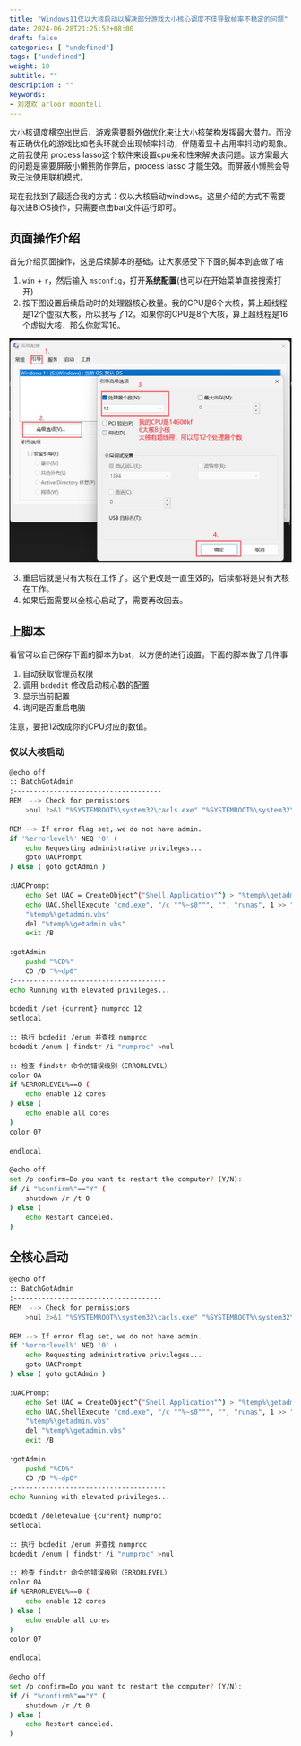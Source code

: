 ```yaml
---
title: "Windows11仅以大核启动以解决部分游戏大小核心调度不佳导致帧率不稳定的问题"
date: 2024-06-28T21:25:52+08:00
draft: false
categories: [ "undefined"]
tags: ["undefined"]
weight: 10
subtitle: ""
description : ""
keywords:
- 刘港欢 arloor moontell
---
```


大小核调度横空出世后，游戏需要额外做优化来让大小核架构发挥最大潜力。而没有正确优化的游戏比如老头环就会出现帧率抖动，伴随着显卡占用率抖动的现象。之前我使用 process lasso这个软件来设置cpu亲和性来解决该问题。该方案最大的问题是需要屏蔽小懒熊防作弊后，process lasso 才能生效。而屏蔽小懒熊会导致无法使用联机模式。

现在我找到了最适合我的方式：仅以大核启动windows。这里介绍的方式不需要每次进BIOS操作，只需要点击bat文件运行即可。

## 页面操作介绍

首先介绍页面操作，这是后续脚本的基础，让大家感受下下面的脚本到底做了啥

1. `win` + `r`，然后输入 `msconfig`，打开**系统配置**(也可以在开始菜单直接搜索打开)
2. 按下图设置后续启动时的处理器核心数量。我的CPU是6个大核，算上超线程是12个虚拟大核，所以我写了12。如果你的CPU是8个大核，算上超线程是16个虚拟大核，那么你就写16。

![alt text](/img/msconfig-procnum.png)

3. 重启后就是只有大核在工作了。这个更改是一直生效的，后续都将是只有大核在工作。
4. 如果后面需要以全核心启动了，需要再改回去。

## 上脚本

看官可以自己保存下面的脚本为bat，以方便的进行设置。下面的脚本做了几件事

1. 自动获取管理员权限
2. 调用 `bcdedit` 修改启动核心数的配置
3. 显示当前配置
4. 询问是否重启电脑

注意，要把12改成你的CPU对应的数值。

### 仅以大核启动

```bash
@echo off
:: BatchGotAdmin
:-------------------------------------
REM  --> Check for permissions
    >nul 2>&1 "%SYSTEMROOT%\system32\cacls.exe" "%SYSTEMROOT%\system32\config\system"

REM --> If error flag set, we do not have admin.
if '%errorlevel%' NEQ '0' (
    echo Requesting administrative privileges...
    goto UACPrompt
) else ( goto gotAdmin )

:UACPrompt
    echo Set UAC = CreateObject^("Shell.Application"^) > "%temp%\getadmin.vbs"
    echo UAC.ShellExecute "cmd.exe", "/c ""%~s0""", "", "runas", 1 >> "%temp%\getadmin.vbs"
    "%temp%\getadmin.vbs"
    del "%temp%\getadmin.vbs"
    exit /B

:gotAdmin
    pushd "%CD%"
    CD /D "%~dp0"
:--------------------------------------
echo Running with elevated privileges...

bcdedit /set {current} numproc 12
setlocal

:: 执行 bcdedit /enum 并查找 numproc
bcdedit /enum | findstr /i "numproc" >nul

:: 检查 findstr 命令的错误级别（ERRORLEVEL）
color 0A
if %ERRORLEVEL%==0 (
    echo enable 12 cores
) else (
    echo enable all cores
)
color 07

endlocal

@echo off
set /p confirm=Do you want to restart the computer? (Y/N): 
if /i "%confirm%"=="Y" (
    shutdown /r /t 0
) else (
    echo Restart canceled.
)
```

## 全核心启动

```bash
@echo off
:: BatchGotAdmin
:-------------------------------------
REM  --> Check for permissions
    >nul 2>&1 "%SYSTEMROOT%\system32\cacls.exe" "%SYSTEMROOT%\system32\config\system"

REM --> If error flag set, we do not have admin.
if '%errorlevel%' NEQ '0' (
    echo Requesting administrative privileges...
    goto UACPrompt
) else ( goto gotAdmin )

:UACPrompt
    echo Set UAC = CreateObject^("Shell.Application"^) > "%temp%\getadmin.vbs"
    echo UAC.ShellExecute "cmd.exe", "/c ""%~s0""", "", "runas", 1 >> "%temp%\getadmin.vbs"
    "%temp%\getadmin.vbs"
    del "%temp%\getadmin.vbs"
    exit /B

:gotAdmin
    pushd "%CD%"
    CD /D "%~dp0"
:--------------------------------------
echo Running with elevated privileges...

bcdedit /deletevalue {current} numproc
setlocal

:: 执行 bcdedit /enum 并查找 numproc
bcdedit /enum | findstr /i "numproc" >nul

:: 检查 findstr 命令的错误级别（ERRORLEVEL）
color 0A
if %ERRORLEVEL%==0 (
    echo enable 12 cores
) else (
    echo enable all cores
)
color 07

endlocal

@echo off
set /p confirm=Do you want to restart the computer? (Y/N): 
if /i "%confirm%"=="Y" (
    shutdown /r /t 0
) else (
    echo Restart canceled.
)
```
